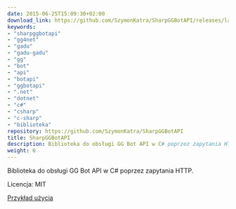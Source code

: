 ```yaml
---
date: 2015-06-25T15:09:30+02:00
download_link: https://github.com/SzymonKatra/SharpGGBotAPI/releases/latest
keywords:
- "sharpggbotapi"
- "gg4net"
- "gadu"
- "gadu-gadu"
- "gg"
- "bot"
- "api"
- "botapi"
- "ggbotapi"
- ".net"
- "dotnet"
- "c#"
- "csharp"
- "c-sharp"
- "biblioteka"
repository: https://github.com/SzymonKatra/SharpGGBotAPI
title: SharpGGBotAPI
description: Biblioteka do obsługi GG Bot API w C# poprzez zapytania HTTP
weight: 6
---
```


Biblioteka do obsługi GG Bot API w C# poprzez zapytania HTTP.

Licencja: MIT

[Przykład użycia](https://github.com/SzymonKatra/SharpGGBotAPI/blob/master/SharpGGBotApiExample/Program.cs)